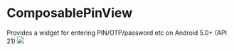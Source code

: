 # ComposablePinView
Provides a widget for entering PIN/OTP/password etc on Android 5.0+ (API 21)
[![](https://jitpack.io/v/jido2015/ComposablePinView.svg)](https://jitpack.io/#jido2015/ComposablePinView)
